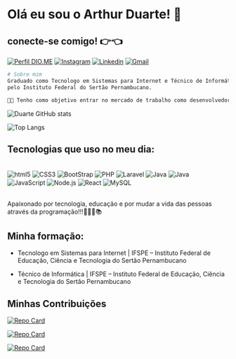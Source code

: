 # Olá eu sou o Arthur Duarte! 👋

## conecte-se comigo! 👉👈

[![Perfil DIO.ME](https://img.shields.io/badge/MEU%20Perfil%20DIO-30A3DC?style=for-the-badge)](https://web.dio.me/users/ferreiraduarte21?tab=achievements)
[![Instagram](https://img.shields.io/badge/Instagram-E4405F?style=for-the-badge&logo=instagram&logoColor=white)](https://www.instagram.com/duarte_arthur21/)
[![Linkedin](https://img.shields.io/badge/LinkedIn-0077B5?style=for-the-badge&logo=linkedin&logoColor=white)](https://www.linkedin.com/in/arthur-duarte-92931b201/)
[![Gmail](https://img.shields.io/badge/ferreiraduarte21@gmail.com-D14836?style=for-the-badge&logo=gmail&logoColor=white)]()

```bash
# Sobre mim
Graduado como Tecnologo em Sistemas para Internet e Técnico de Informática,
pelo Instituto Federal do Sertão Pernambucano.

🧑‍💻 Tenho como objetivo entrar no mercado de trabalho como desenvolvedor Front-End!
```

![Duarte GitHub stats](https://github-readme-stats.vercel.app/api?username=duarte-arthur21&show_icons=true&theme=gruvbox)

![Top Langs](https://github-readme-stats-git-masterrstaa-rickstaa.vercel.app/api/top-langs/?username=duarte-arthur21&bg_color=000&border_color=30A3DC&&text_color=FFF&hide_title=true)

## Tecnologias que uso no meu dia:

<div style="display:inline_block"></br>
    <img align="center" alt="html5" src="https://img.shields.io/badge/HTML5-E34F26?style=for-the-badge&logo=html5&logoColor=white">
    <img align="center" alt="CSS3" src="https://img.shields.io/badge/CSS3-1572B6?style=for-the-badge&logo=css3&logoColor=white">
    <img align="center" alt="BootStrap" src="https://img.shields.io/badge/Bootstrap-563D7C?style=for-the-badge&logo=bootstrap&logoColor=white">
    <img align="center" alt="PHP" src="https://img.shields.io/badge/PHP-777BB4?style=for-the-badge&logo=php&logoColor=white">
    <img align="center" alt="Laravel" src="https://img.shields.io/badge/Laravel-FF2D20?style=for-the-badge&logo=laravel&logoColor=white">
    <img align="center" alt="Java" src="https://img.shields.io/badge/Java-ED8B00?style=for-the-badge&logo=java&logoColor=white">
    <img align="center" alt="Java" src="https://img.shields.io/badge/Spring-6DB33F?style=for-the-badge&logo=spring&logoColor=white">
    <img align="center" alt="JavaScript" src="https://img.shields.io/badge/JavaScript-323330?style=for-the-badge&logo=javascript&logoColor=F7DF1E">
    <img align="center" alt="Node.js" src="https://img.shields.io/badge/Node.js-43853D?style=for-the-badge&logo=node.js&logoColor=white">
    <img align="center" alt="React" src="https://img.shields.io/badge/React-20232A?style=for-the-badge&logo=react&logoColor=61DAFB">
    <img align="center" alt="MySQL" src="https://img.shields.io/badge/MySQL-00000F?style=for-the-badge&logo=mysql&logoColor=white">
</div></br>

Apaixonado por tecnologia, educação e por mudar a vida das pessoas através da programação!!!👊🧑‍💻📚

## Minha formação:

- Tecnologo em Sistemas para Internet | IFSPE – Instituto Federal de Educação,
  Ciência e Tecnologia do Sertão Pernambucano

- Técnico de Informática | IFSPE – Instituto Federal de Educação, Ciência e
  Tecnologia do Sertão Pernambucano

## Minhas Contribuições

[![Repo Card](https://github-readme-stats.vercel.app/api/pin/?username=duarte-arthur21&repo=dio-lab-open-source&bg_color=000&border_color=30A3DC&show_icons=true&icon_color=30A3DC&title_color=E94D5F&text_color=FFF)](https://github.com/duarte-arthur21/dio-lab-open-source)

[![Repo Card](https://github-readme-stats.vercel.app/api/pin/?username=duarte-arthur21&repo=TodoList&bg_color=000&border_color=30A3DC&show_icons=true&icon_color=30A3DC&title_color=E94D5F&text_color=FFF)](https://github.com/duarte-arthur21/TodoList)

[![Repo Card](https://github-readme-stats.vercel.app/api/pin/?username=duarte-arthur21&repo=Sites_Economicos&bg_color=000&border_color=30A3DC&show_icons=true&icon_color=30A3DC&title_color=E94D5F&text_color=FFF)](https://github.com/duarte-arthur21/Sites_Economicos)
